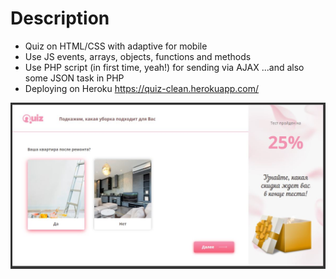 # Description
* Quiz on HTML/CSS with adaptive for mobile
* Use JS events, arrays, objects, functions and methods
* Use PHP script (in first time, yeah!) for sending via AJAX ...and also some JSON task in PHP
* Deploying on Heroku https://quiz-clean.herokuapp.com/


[![Preview](https://github.com/PesukarhuTG/quiz/blob/master/img/preview.JPG)](https://quiz-clean.herokuapp.com/)
